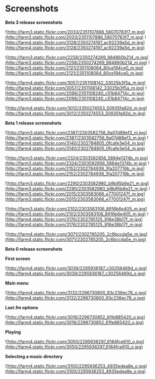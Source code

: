 # Screenshots #

**Beta 3 release screenshots**

![http://farm3.static.flickr.com/2033/2351107886_58070783f7_m.jpg](http://farm3.static.flickr.com/2033/2351107886_58070783f7_m.jpg) ![http://farm4.static.flickr.com/3128/2350274197_ac92239a5d_m.jpg](http://farm4.static.flickr.com/3128/2350274197_ac92239a5d_m.jpg)

![http://farm3.static.flickr.com/2258/2350274269_984860b214_m.jpg](http://farm3.static.flickr.com/2258/2350274269_984860b214_m.jpg) ![http://farm3.static.flickr.com/2121/2351108084_80ce194ce0_m.jpg](http://farm3.static.flickr.com/2121/2351108084_80ce194ce0_m.jpg)

![http://farm4.static.flickr.com/3057/2351108142_33025b3f5a_m.jpg](http://farm4.static.flickr.com/3057/2351108142_33025b3f5a_m.jpg) ![http://farm3.static.flickr.com/2096/2351108240_c51b84714c_m.jpg](http://farm3.static.flickr.com/2096/2351108240_c51b84714c_m.jpg)

![http://farm4.static.flickr.com/3012/2350274553_50935fa92d_m.jpg](http://farm4.static.flickr.com/3012/2350274553_50935fa92d_m.jpg)

**Beta 1 release screenshots**

![http://farm3.static.flickr.com/2387/2303582756_9a07d88ef3_m.jpg](http://farm3.static.flickr.com/2387/2303582756_9a07d88ef3_m.jpg) ![http://farm4.static.flickr.com/3140/2302784805_0fcafe3e04_m.jpg](http://farm4.static.flickr.com/3140/2302784805_0fcafe3e04_m.jpg)

![http://farm3.static.flickr.com/2324/2303582856_5884e1374b_m.jpg](http://farm3.static.flickr.com/2324/2303582856_5884e1374b_m.jpg) ![http://farm3.static.flickr.com/2152/2302784939_3fa207719b_m.jpg](http://farm3.static.flickr.com/2152/2302784939_3fa207719b_m.jpg)

![http://farm3.static.flickr.com/2290/2303582980_b9b95b6e21_m.jpg](http://farm3.static.flickr.com/2290/2303582980_b9b95b6e21_m.jpg) ![http://farm3.static.flickr.com/2015/2303583066_e77001247f_m.jpg](http://farm3.static.flickr.com/2015/2303583066_e77001247f_m.jpg)

![http://farm3.static.flickr.com/2102/2303583106_8916b6e405_m.jpg](http://farm3.static.flickr.com/2102/2303583106_8916b6e405_m.jpg) ![http://farm4.static.flickr.com/3176/2302785125_916e38b17f_m.jpg](http://farm4.static.flickr.com/3176/2302785125_916e38b17f_m.jpg)

![http://farm4.static.flickr.com/3071/2302785205_2c6bccda5e_m.jpg](http://farm4.static.flickr.com/3071/2302785205_2c6bccda5e_m.jpg)

**Beta 0 release screenshots**

**First screen**

![http://farm4.static.flickr.com/3039/2295936187_c30256469d_o.jpg](http://farm4.static.flickr.com/3039/2295936187_c30256469d_o.jpg)

**Main menu**

![http://farm4.static.flickr.com/3132/2296730800_93c236ec78_o.jpg](http://farm4.static.flickr.com/3132/2296730800_93c236ec78_o.jpg)

**Last.fm options**

![http://farm4.static.flickr.com/3016/2296730852_61fe885420_o.jpg](http://farm4.static.flickr.com/3016/2296730852_61fe885420_o.jpg)

**Playing**

![http://farm4.static.flickr.com/3050/2295936297_6184fce610_o.jpg](http://farm4.static.flickr.com/3050/2295936297_6184fce610_o.jpg)

**Selecting a music directory**

![http://farm4.static.flickr.com/3100/2295936253_4935edea8e_o.jpg](http://farm4.static.flickr.com/3100/2295936253_4935edea8e_o.jpg)